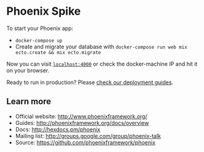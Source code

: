 # Phoenix Spike

To start your Phoenix app:

  * `docker-compose up`
  * Create and migrate your database with `docker-compose run web mix ecto.create && mix ecto.migrate`

Now you can visit [`localhost:4000`](http://localhost:4000) or check the docker-machine IP and hit it on your browser.

Ready to run in production? Please [check our deployment guides](http://www.phoenixframework.org/docs/deployment).

## Learn more

  * Official website: http://www.phoenixframework.org/
  * Guides: http://phoenixframework.org/docs/overview
  * Docs: http://hexdocs.pm/phoenix
  * Mailing list: http://groups.google.com/group/phoenix-talk
  * Source: https://github.com/phoenixframework/phoenix
